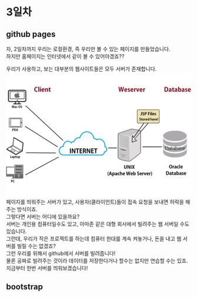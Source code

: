 # 3일차

## github pages
자, 2일차까지 우리는 로컬환경, 즉 우리만 볼 수 있는 페이지를 만들었습니다.  
하지만 홈페이지는 인터넷에서 같이 볼 수 있어야겠죠??  
  
우리가 사용하고, 보는 대부분의 웹사이트들은 모두 서버가 존재합니다.  
![webserver](./statics/classdata/css/web.jpg)  
페이지를 띄워주는 서버가 있고, 사용자(클라이언트)들이 접속 요청을 보내면 허락을 해주는 방식이죠.  
그렇다면 서버는 어디에 있을까요?   
서버는 개인용 컴퓨터일수도 있고, 아마존 같은 대형 회사에서 빌려주는 웹 서버일 수도 있습니다.  
그런데, 우리가 작은 프로젝트를 하는데 컴퓨터 한대를 계속 켜놓거나, 돈을 내고 웹 서버를 빌릴 수는 없겠죠?  
그런 우리를 위해서 github에서 서버를 빌려줍니다!  
물론 공짜로 빌려주는 것이라 데이터를 저장한다거나 할수는 없지만 연습할 수는 있죠.  
지금부터 한번 서버를 띄워보겠습니다!

## bootstrap

